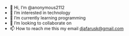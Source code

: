 - 👋 Hi, I’m @anonymous2112
- 👀 I’m interested in technology
- 🌱 I’m currently learning programming
- 💞️ I’m looking to collaborate on
- 📫 How to reach me this my email djafarusk@gmail.com

<!---
anonymous2112/anonymous2112 is a ✨ special ✨ repository because its `README.md` (this file) appears on your GitHub profile.
You can click the Preview link to take a look at your changes.
--->
